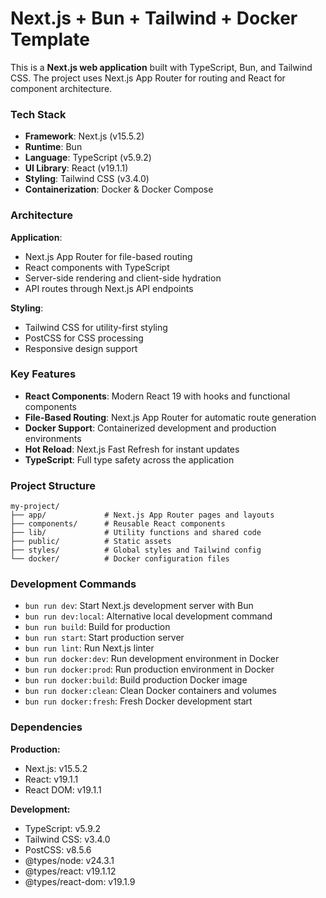 # Next.js + Bun + Tailwind + Docker Template

This is a **Next.js web application** built with TypeScript, Bun, and Tailwind CSS. The project uses Next.js App Router for routing and React for component architecture.

### Tech Stack
- **Framework**: Next.js (v15.5.2)
- **Runtime**: Bun
- **Language**: TypeScript (v5.9.2)
- **UI Library**: React (v19.1.1)
- **Styling**: Tailwind CSS (v3.4.0)
- **Containerization**: Docker & Docker Compose

### Architecture

**Application**:
- Next.js App Router for file-based routing
- React components with TypeScript
- Server-side rendering and client-side hydration
- API routes through Next.js API endpoints

**Styling**:
- Tailwind CSS for utility-first styling
- PostCSS for CSS processing
- Responsive design support

### Key Features
- **React Components**: Modern React 19 with hooks and functional components
- **File-Based Routing**: Next.js App Router for automatic route generation
- **Docker Support**: Containerized development and production environments
- **Hot Reload**: Next.js Fast Refresh for instant updates
- **TypeScript**: Full type safety across the application

### Project Structure
```
my-project/
├── app/             # Next.js App Router pages and layouts
├── components/      # Reusable React components
├── lib/             # Utility functions and shared code
├── public/          # Static assets
├── styles/          # Global styles and Tailwind config
└── docker/          # Docker configuration files
```

### Development Commands
- `bun run dev`: Start Next.js development server with Bun
- `bun run dev:local`: Alternative local development command
- `bun run build`: Build for production
- `bun run start`: Start production server
- `bun run lint`: Run Next.js linter
- `bun run docker:dev`: Run development environment in Docker
- `bun run docker:prod`: Run production environment in Docker
- `bun run docker:build`: Build production Docker image
- `bun run docker:clean`: Clean Docker containers and volumes
- `bun run docker:fresh`: Fresh Docker development start

### Dependencies

**Production:**
- Next.js: v15.5.2
- React: v19.1.1
- React DOM: v19.1.1

**Development:**
- TypeScript: v5.9.2
- Tailwind CSS: v3.4.0
- PostCSS: v8.5.6
- @types/node: v24.3.1
- @types/react: v19.1.12
- @types/react-dom: v19.1.9
